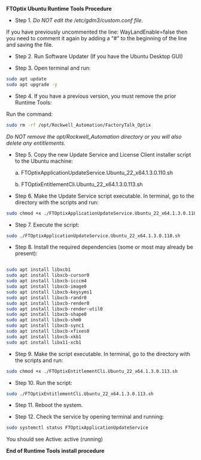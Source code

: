 **FTOptix Ubuntu Runtime Tools Procedure**


* Step 1. *Do NOT edit the /etc/gdm3/custom.conf file.* 

If you have previously uncommented the line: WayLandEnable=false
then you need to comment it again by adding a “#” to the beginning of the line and saving the file.


* Step 2. Run Software Updater (If you have the Ubuntu Desktop GUI) 


* Step 3. Open terminal and run:

```bash
sudo apt update
sudo apt upgrade -y
```

* Step 4. If you have a previous version, you must remove the prior Runtime Tools:

Run the command:

```bash
sudo rm -rf /opt/Rockwell_Automation/FactoryTalk_Optix
```

*Do NOT remove the opt/Rockwell_Automation directory or you will also delete any entitlements.*


* Step 5.	Copy the new Update Service and License Client installer script to the Ubuntu machine:

    a.	FTOptixApplicationUpdateService.Ubuntu_22_x64.1.3.0.110.sh

    b.	FTOptixEntitlementCli.Ubuntu_22_x64.1.3.0.113.sh



* Step 6.	Make the Update Service script executable.  In terminal, go to the directory with the scripts and run:

```bash
sudo chmod +x ./FTOptixApplicationUpdateService.Ubuntu_22_x64.1.3.0.110.sh
```

* Step 7.	Execute the script:

``` bash
sudo ./FTOptixApplicationUpdateService.Ubuntu_22_x64.1.3.0.110.sh
```

* Step 8.	Install the required dependencies (some or most may already be present):

```bash

sudo apt install libxcb1
sudo apt install libxcb-cursor0
sudo apt install libxcb-icccm4
sudo apt install libxcb-image0
sudo apt install libxcb-keysyms1
sudo apt install libxcb-randr0
sudo apt install libxcb-render0
sudo apt install libxcb-render-util0
sudo apt install libxcb-shape0
sudo apt install libxcb-shm0
sudo apt install libxcb-sync1
sudo apt install libxcb-xfixes0
sudo apt install libxcb-xkb1
sudo apt install libx11-xcb1
```

* Step 9.	Make the script executable.  In terminal, go to the directory with the scripts and run:

```bash
sudo chmod +x ./FTOptixEntitlementCli.Ubuntu_22_x64.1.3.0.113.sh
```

* Step 10.	Run the script:

```bash
sudo ./FTOptixEntitlementCli.Ubuntu_22_x64.1.3.0.113.sh
```

* Step 11.	Reboot the system.

* Step 12.	Check the service by opening terminal and running:

```bash
sudo systemctl status FTOptixApplicationUpdateService
```

You should see Active: active (running)


**End of Runtime Tools install procedure**
